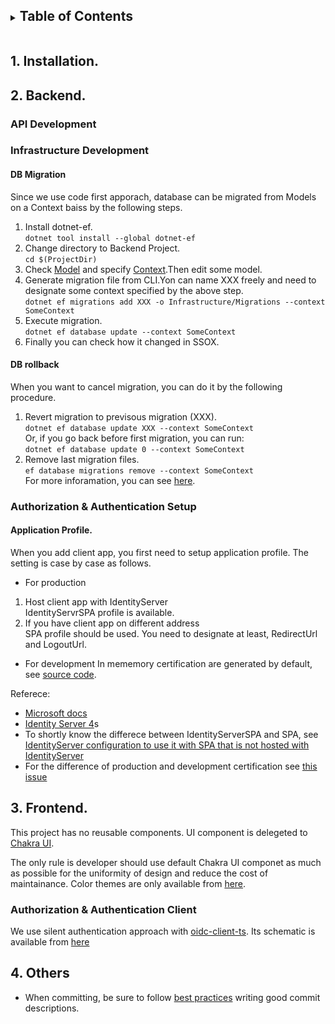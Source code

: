 
<details closed="closed">
  <summary><h2 style="display: inline-block">Table of Contents</h2></summary>
  <ol>
    <li><a href="#1-installation">Installation</a></li>
    <li><a href="#2-backend">Backend</a></li>
    <li><a href="#3-frontend">Frontend</a></li>
  </ol>
</details>

## 1. Installation.
## 2. Backend.
### API Development
### Infrastructure Development
####  DB Migration
Since we use code first apporach, database can be migrated from Models on a Context baiss by the following steps.
  1. Install dotnet-ef.<br>
    `dotnet tool install --global dotnet-ef` 
  1. Change directory to Backend Project.<br>
      `cd $(ProjectDir)` 
  1. Check [Model](https://github.com/shunmaruko/ASP.NET-React-WebApp/tree/master/Backend/Models) and specify [Context](https://github.com/shunmaruko/ASP.NET-React-WebApp/tree/master/Backend/Infrastructure/Context).Then edit some model.
  1. Generate migration file from CLI.Yon can name XXX freely and need to designate some context specified by the above step.<br>
      `dotnet ef migrations add XXX -o Infrastructure/Migrations --context SomeContext`
  1. Execute migration.<br>
      `dotnet ef database update --context SomeContext`
  1. Finally you can check how it changed in SSOX.<br>
#### DB rollback 
When you want to cancel migration, you can do it by the following procedure.
  1. Revert migration to previsous migration (XXX).<br>
    `dotnet ef database update XXX --context SomeContext` <br>
     Or, if you go back before first migration, you can run:<br>
    `dotnet ef database update 0 --context SomeContext` <br>
  1. Remove last migration files. <br>
    `ef database migrations remove --context SomeContext`<br>
For more inforamation, you can see [here](https://learn.microsoft.com/ja-jp/ef/core/managing-schemas/migrations/applying?tabs=dotnet-core-cli).

### Authorization & Authentication Setup
#### Application Profile.
When you add client app, you first need to setup application profile. The setting is case by case as follows.
- For production
1. Host client app with IdentityServer <br>
  IdentityServrSPA profile is available.
1. If you have client app on different address <br>
  SPA profile should be used. You need to  designate at least, RedirectUrl and LogoutUrl.

- For development 
  In mememory certification are generated by default, see [source code](https://github.com/shunmaruko/ASP.NET-React-WebApp/blob/master/Backend/appsettings.Development.json).

Referece: <br>
- [Microsoft docs](https://learn.microsoft.com/ja-jp/aspnet/core/security/authentication/identity-api-authorization?view=aspnetcore-7.0#application-profiles)
- [Identity Server 4](https://identityserver4-ja.readthedocs.io/ja/latest/quickstarts/6_aspnet_identity.html)s
- To shortly know the differece between IdentityServerSPA and SPA, see [IdentityServer configuration to use it with SPA that is not hosted with IdentityServer](https://karolmemo.com/2020/06/23/identityserver-configuration-to-use-it-with-spa-that-is-not-hosted-with-identityserver/)
- For the difference of production and development certification see [this issue](https://github.com/jasontaylordev/CleanArchitecture/issues/149)

## 3. Frontend.
This project has no reusable components. UI component is delegeted to [Chakra UI](https://chakra-ui.com/).

The only rule is developer should use default Chakra UI componet as much as possible for the uniformity of design and reduce the cost of maintainance. Color themes are only available from [here](https://github.com/shunmaruko/ASP.NET-React-WebApp/blob/master/Frontend/src/components/ColorTheme.tsx).
### Authorization & Authentication Client

We use silent authentication approach with [oidc-client-ts](https://github.com/authts/oidc-client-ts). 
Its schematic is available from [here](https://github.com/authts/oidc-client-ts/blob/main/docs/protocols/silent-refresh-token-in-iframe-flow.md)


## 4. Others
- When committing, be sure to follow [best practices](https://github.com/erlang/otp/wiki/Writing-good-commit-messages) writing good commit descriptions.
